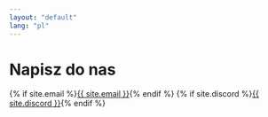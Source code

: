 ```yaml
---
layout: "default"
lang: "pl"
---
```

# Napisz do nas
{% if site.email %}<a href="mailto:{{ site.email }}">{{ site.email }}</a>{% endif %}
{% if site.discord %}<a href="{{ site.url }}{{ site.baseurl }}/discord">{{ site.discord }}</a>{% endif %}
